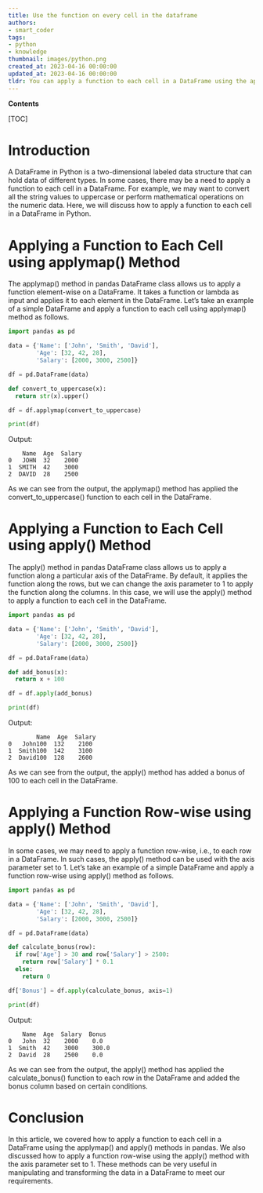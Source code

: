 ```yaml
---
title: Use the function on every cell in the dataframe
authors:
- smart_coder
tags:
- python
- knowledge
thumbnail: images/python.png
created_at: 2023-04-16 00:00:00
updated_at: 2023-04-16 00:00:00
tldr: You can apply a function to each cell in a DataFrame using the applymap() method in Python.
---
```


**Contents**

[TOC]

# Introduction
A DataFrame in Python is a two-dimensional labeled data structure that can hold data of different types. In some cases, there may be a need to apply a function to each cell in a DataFrame. For example, we may want to convert all the string values to uppercase or perform mathematical operations on the numeric data. Here, we will discuss how to apply a function to each cell in a DataFrame in Python.

# Applying a Function to Each Cell using applymap() Method
The applymap() method in pandas DataFrame class allows us to apply a function element-wise on a DataFrame. It takes a function or lambda as input and applies it to each element in the DataFrame. Let’s take an example of a simple DataFrame and apply a function to each cell using applymap() method as follows.

```python
import pandas as pd

data = {'Name': ['John', 'Smith', 'David'],
        'Age': [32, 42, 28],
        'Salary': [2000, 3000, 2500]}

df = pd.DataFrame(data)

def convert_to_uppercase(x):
  return str(x).upper()

df = df.applymap(convert_to_uppercase)

print(df)
```
Output:
```
    Name  Age  Salary
0   JOHN  32    2000
1  SMITH  42    3000
2  DAVID  28    2500
```
As we can see from the output, the applymap() method has applied the convert_to_uppercase() function to each cell in the DataFrame.

# Applying a Function to Each Cell using apply() Method
The apply() method in pandas DataFrame class allows us to apply a function along a particular axis of the DataFrame. By default, it applies the function along the rows, but we can change the axis parameter to 1 to apply the function along the columns. In this case, we will use the apply() method to apply a function to each cell in the DataFrame.

```python
import pandas as pd

data = {'Name': ['John', 'Smith', 'David'],
        'Age': [32, 42, 28],
        'Salary': [2000, 3000, 2500]}

df = pd.DataFrame(data)

def add_bonus(x):
  return x + 100

df = df.apply(add_bonus)

print(df)
```
Output:
```
        Name  Age  Salary
0   John100  132    2100
1  Smith100  142    3100
2  David100  128    2600
```
As we can see from the output, the apply() method has added a bonus of 100 to each cell in the DataFrame.

# Applying a Function Row-wise using apply() Method
In some cases, we may need to apply a function row-wise, i.e., to each row in a DataFrame. In such cases, the apply() method can be used with the axis parameter set to 1. Let’s take an example of a simple DataFrame and apply a function row-wise using apply() method as follows.

```python
import pandas as pd

data = {'Name': ['John', 'Smith', 'David'],
        'Age': [32, 42, 28],
        'Salary': [2000, 3000, 2500]}

df = pd.DataFrame(data)

def calculate_bonus(row):
  if row['Age'] > 30 and row['Salary'] > 2500:
    return row['Salary'] * 0.1
  else:
    return 0

df['Bonus'] = df.apply(calculate_bonus, axis=1)

print(df)
```
Output:
```
    Name  Age  Salary  Bonus
0   John  32    2000    0.0
1  Smith  42    3000    300.0
2  David  28    2500    0.0
```
As we can see from the output, the apply() method has applied the calculate_bonus() function to each row in the DataFrame and added the bonus column based on certain conditions.

# Conclusion
In this article, we covered how to apply a function to each cell in a DataFrame using the applymap() and apply() methods in pandas. We also discussed how to apply a function row-wise using the apply() method with the axis parameter set to 1. These methods can be very useful in manipulating and transforming the data in a DataFrame to meet our requirements.
